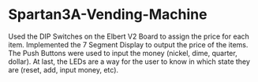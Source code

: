 # Spartan3A-Vending-Machine

Used the DIP Switches on the Elbert V2 Board to assign the price for each item. Implemented the 7 Segment Display to output the price of the items. The Push Buttons were used to input the money (nickel, dime, quarter, dollar). At last, the LEDs are a way for the user to know in which state they are (reset, add, input money, etc).
